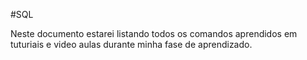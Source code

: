 #SQL

Neste documento estarei listando todos os comandos aprendidos em tuturiais e video aulas durante minha fase de aprendizado.